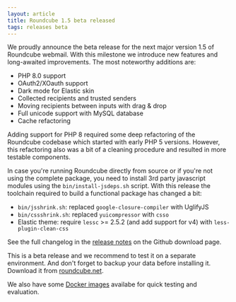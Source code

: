 ```yaml
---
layout: article
title: Roundcube 1.5 beta released
tags: releases beta
---
```

We proudly announce the beta release for the next major version 1.5 of Roundcube webmail.
With this milestone we introduce new features and long-awaited improvements.
The most noteworthy additions are:

* PHP 8.0 support
* OAuth2/XOauth support
* Dark mode for Elastic skin
* Collected recipients and trusted senders
* Moving recipients between inputs with drag & drop
* Full unicode support with MySQL database
* Cache refactoring

Adding support for PHP 8 required some deep refactoring of the Roundcube codebase
which started with early PHP 5 versions. However, this refactoring also was a bit of
a cleaning procedure and resulted in more testable components.

In case you're running Roundcube directly from source or if you're not using
the complete package, you need to install 3rd party javascript modules using the
`bin/install-jsdeps.sh` script. With this release the toolchain required to build
a functional package has changed a bit:

* `bin/jsshrink.sh`: replaced `google-closure-compiler` with UglifyJS
* `bin/cssshrink.sh`: replaced `yuicompressor` with `csso`
* Elastic theme: require `lessc` >= 2.5.2 (and add support for v4) with `less-plugin-clean-css`

See the full changelog in the [release notes](https://github.com/roundcube/roundcubemail/releases/tag/1.5-beta)
on the Github download page.

This is a beta release and we recommend to test it on a separate environment.
And don't forget to backup your data before installing it.
Download it from [roundcube.net](https://roundcube.net/download).

We also have some [Docker images](https://hub.docker.com/r/roundcube/roundcubemail/tags?page=1&name=beta)
availabe for quick testing and evaluation.
